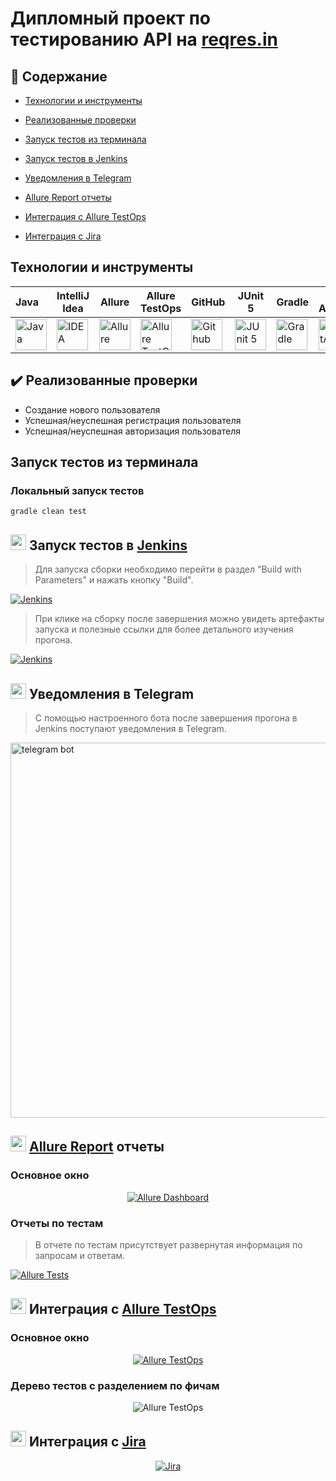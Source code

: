 <h1 >Дипломный проект по тестированию API на <a href="https://reqres.in/">reqres.in</a></h1>



## :page_with_curl: Содержание

* <a href="#tools">Технологии и инструменты</a>

* <a href="#cases">Реализованные проверки</a>

* <a href="#console">Запуск тестов из терминала</a>

* <a href="#jenkins">Запуск тестов в Jenkins</a>

* <a href="#telegram">Уведомления в Telegram</a>

* <a href="#allure">Allure Report отчеты</a>

* <a href="#allure-testops">Интеграция с Allure TestOps</a>

* <a href="#jira">Интеграция с Jira</a>


<a id="tools"></a>
## Технологии и инструменты

| Java                                                                                                    | IntelliJ Idea                                                                                                                | Allure                                                                                                                    | Allure TestOps                                                                                                      | GitHub                                                                                                    | JUnit 5                                                                                                          | Gradle                                                                                                    | REST Assured                                                                                                             |                                                                                                         Jenkins | Jira                                                                                                                         |
|:--------------------------------------------------------------------------------------------------------|------------------------------------------------------------------------------------------------------------------------------|---------------------------------------------------------------------------------------------------------------------------|---------------------------------------------------------------------------------------------------------------------|-----------------------------------------------------------------------------------------------------------|------------------------------------------------------------------------------------------------------------------|-----------------------------------------------------------------------------------------------------------|--------------------------------------------------------------------------------------------------------------------------|----------------------------------------------------------------------------------------------------------------:|------------------------------------------------------------------------------------------------------------------------------|
| <a href="https://www.java.com/"><img src="media/logo/Java.svg" width="50" height="50"  alt="Java"/></a> | <a id ="tech" href="https://www.jetbrains.com/idea/"><img src="media/logo/Idea.svg" width="50" height="50"  alt="IDEA"/></a> | <a href="https://github.com/allure-framework"><img src="media/logo/Allure.svg" width="50" height="50"  alt="Allure"/></a> | <a href="https://qameta.io/"><img src="media/logo/Allure_TO.svg" width="50" height="50"  alt="Allure TestOps"/></a> | <a href="https://github.com/"><img src="media/logo/GitHub.svg" width="50" height="50"  alt="Github"/></a> | <a href="https://junit.org/junit5/"><img src="media/logo/Junit5.svg" width="50" height="50"  alt="JUnit 5"/></a> | <a href="https://gradle.org/"><img src="media/logo/Gradle.svg" width="50" height="50"  alt="Gradle"/></a> | <a href="https://rest-assured.io/"><img src="media/logo/RestAssured.svg" width="50" height="50"  alt="RestAssured"/></a> | <a href="https://www.jenkins.io/"><img src="media/logo/Jenkins.svg" width="50" height="50"  alt="Jenkins"/></a> | <a href="https://www.atlassian.com/ru/software/jira"><img src="media/logo/Jira.svg" width="50" height="50"  alt="Jira"/></a> |


<a id="cases"></a>
## :heavy_check_mark: Реализованные проверки

-  Создание нового пользователя
-  Успешная/неуспешная регистрация пользователя
-  Успешная/неуспешная авторизация пользователя

<a id="console"></a>
##  Запуск тестов из терминала
### Локальный запуск тестов

```
gradle clean test  
```

<a id="jenkins"></a>
## <img src="media/logo/Jenkins.svg" width="25" height="25"/></a> Запуск тестов в [Jenkins](https://jenkins.autotests.cloud/job/22_Bubalov_FinalProject_Api/)

<p align="center">

> Для запуска сборки необходимо перейти в раздел "Build with Parameters" и нажать кнопку "Build".

<a href="https://jenkins.autotests.cloud/job/22_Bubalov_FinalProject_Api/"><img src="media/screenshots/Jenkins.png" alt="Jenkins"/></a>

> При клике на сборку после завершения можно увидеть артефакты запуска и полезные ссылки для более детального изучения прогона.

<a href="https://jenkins.autotests.cloud/job/22_Bubalov_FinalProject_Api/10/"><img src="media/screenshots/JenkinsIntegration.png" alt="Jenkins"/></a>
</p>

<a id="telegram"></a>
## <img src="media/logo/Telegram.svg" width="25" height="25"/></a> Уведомления в Telegram

<p >

> С помощью настроенного бота после завершения прогона в Jenkins поступают уведомления в Telegram.

<img title="telegram bot" src="media/screenshots/TelegrammBotApi.png" width="600px">
</p>

<a id="allure"></a>
## <img src="media/logo/Allure.svg" width="25" height="25"/></a> [Allure Report](https://jenkins.autotests.cloud/job/22_Bubalov_FinalProject_Api/allure/) отчеты

### Основное окно

<p align="center">
<a href="https://jenkins.autotests.cloud/job/22_Bubalov_FinalProject_Api/10/allure/"><img title="Allure Dashboard" src="media/screenshots/AllureDashboard.png"></a>
</p>

### Отчеты по тестам

<p align="center">

> В отчете по тестам присутствует развернутая информация по запросам и ответам.

<a href="https://jenkins.autotests.cloud/job/22_Bubalov_FinalProject_Api/10/allure/#behaviors"><img title="Allure Tests" src="media/screenshots/AllureWithInfo.png"></a>
</p>

<a id="allure-testops"></a>
## <img src="media/logo/Allure_TO.svg" width="25" height="25"/></a> Интеграция с [Allure TestOps](https://allure.autotests.cloud/project/3919/dashboards)

### Основное окно

<p align="center">
<a href="https://allure.autotests.cloud/project/3919/dashboards"><img title="Allure TestOps" src="media/screenshots/DashBoard_TO.png"></a>
</p>

### Дерево тестов с разделением по фичам

<p align="center">
<img title="Allure TestOps" src="media/screenshots/TreeByFeatures_TO.png">
</p>

<a id="jira"></a>
## <img src="media/logo/Jira.svg" width="25" height="25"/></a> Интеграция с [Jira](https://jira.autotests.cloud/browse/HOMEWORK-1025)

<p align="center">
<a href="https://jira.autotests.cloud/browse/HOMEWORK-1025"><img title="Jira" src="media/screenshots/JiraApi.png"></a>
</p>
